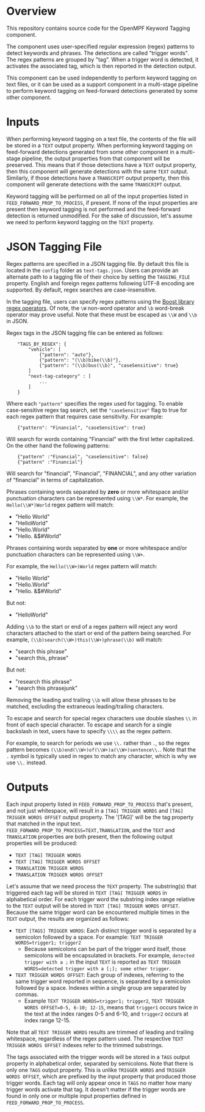 # Overview

This repository contains source code for the OpenMPF Keyword Tagging component.

The component uses user-specified regular expression (regex) patterns to detect
keywords and phrases. The detections are called "trigger words". The regex
patterns are grouped by "tag". When a trigger word is detected, it activates the
associated tag, which is then reported in the detection output.

This component can be used independently to perform keyword tagging on text
files, or it can be used as a support component in a multi-stage pipeline to
perform keyword tagging on feed-forward detections generated by some other
component.

# Inputs

When performing keyword tagging on a text file, the contents of the file will be
stored in a `TEXT` output property. When performing keyword tagging on
feed-forward detections generated from some other component in a multi-stage
pipeline, the output properties from that component will be preserved. This
means that if those detections have a `TEXT` output property, then this
component will generate detections with the same `TEXT` output. Similarly, if
those detections have a `TRANSCRIPT` output property, then this component will
generate detections with the same `TRANSCRIPT` output.

Keyword tagging will be performed on all of the input properties listed in
`FEED_FORWARD_PROP_TO_PROCESS`, if present. If none of the input properties are
present then keyword tagging is not performed and the feed-forward detection
is returned unmodified. For the sake of discussion, let's assume we need to
perform keyword tagging on the `TEXT` property.

# JSON Tagging File

Regex patterns are specified in a JSON tagging file. By default this file is
located in the `config` folder as `text-tags.json`. Users can provide an
alternate path to a tagging file of their choice by setting the `TAGGING_FILE`
property. English and foreign regex patterns following UTF-8 encoding are
supported. By default, regex searches are case-insensitive.

In the tagging file, users can specify regex patterns using the [Boost library
regex operators](https://cs.brown.edu/~jwicks/boost/libs/regex/doc/syntax.html).
Of note, the `\W` non-word operator and `\b` word-break operator may prove
useful. Note that these must be escaped as `\\W` and `\\b` in JSON.

Regex tags in the JSON tagging file can be entered as follows:

```
    "TAGS_BY_REGEX": {
        "vehicle": [
            {"pattern": "auto"},
            {"pattern": "(\\b)bike(\\b)"},
            {"pattern": "(\\b)bus(\\b)", "caseSensitive": true}
        ]
        "next-tag-category" : [
            ...
        ]
    }
```

Where each `"pattern"` specifies the regex used for tagging. To enable
case-sensitive regex tag search, set the `"caseSensitive"` flag to true for each
regex pattern that requires case sensitivity. For example:

```
    {"pattern": "Financial", "caseSensitive": true}
```

Will search for words containing "Financial" with the first letter capitalized.
On the other hand the following patterns:

```
    {"pattern" :"Financial", "caseSensitive": false}
    {"pattern" :"Financial"}
```

Will search for "financial", "Financial", "FINANCIAL", and any other variation
of "financial" in terms of capitalization.

Phrases containing words separated by **zero** or more whitespace and/or
punctuation characters can be represented using `\\W*`. For example, the
`Hello(\\W*)World` regex pattern will match:

* "Hello World"
* "HelloWorld"
* "Hello.World"
* "Hello. &$#World"

Phrases containing words separated by **one** or more whitespace and/or
punctuation characters can be represented using `\\W+`.

For example, the `Hello(\\W+)World` regex pattern will match:

* "Hello World"
* "Hello.World"
* "Hello. &$#World"

But not:

* "HelloWorld"

Adding `\\b` to the start or end of a regex pattern will reject any word
characters attached to the start or end of the pattern being searched. For
example, `(\\b)search(\\W+)this(\\W+)phrase(\\b)` will match:

* "search this phrase"
* "search  this, phrase"

But not:

* "research this phrase"
* "search this phrasejunk"

Removing the leading and trailing `\\b` will allow these phrases to be matched,
excluding the extraneous leading/trailing characters.

To escape and search for special regex characters use double slashes `\\` in
front of each special character. To escape and search for a single backslash in
text, users have to specify `\\\\` as the regex pattern.

For example, to search for periods we use `\\.` rather than `.`, so the regex
pattern becomes `(\\b)end(\\W+)of(\\W+)a(\\W+)sentence\\.`. Note that the `.`
symbol is typically used in regex to match any character, which is why we use `\\.`
instead.

# Outputs

Each input property listed in `FEED_FORWARD_PROP_TO_PROCESS` that's
present, and not just whitespace, will result in a `[TAG] TRIGGER WORDS` and
`[TAG] TRIGGER WORDS OFFSET` output property. The '[TAG]' will be the tag property 
that matched in the input text. `FEED_FORWARD_PROP_TO_PROCESS=TEXT,TRANSLATION`, 
and the `TEXT` and `TRANSLATION` properties are both present, then the following
output properties will be produced:

- `TEXT [TAG] TRIGGER WORDS`
- `TEXT [TAG] TRIGGER WORDS OFFSET`
- `TRANSLATION TRIGGER WORDS`
- `TRANSLATION TRIGGER WORDS OFFSET`

Let's assume that we need process the `TEXT` property. The substring(s) that
triggered each tag will be stored in `TEXT [TAG] TRIGGER WORDS` in alphabetical order.
For each trigger word the substring index range relative to the `TEXT` output
will be stored in `TEXT [TAG] TRIGGER WORDS OFFSET`. Because the same trigger word
can be encountered multiple times in the `TEXT` output, the results are organized
as follows:

* `TEXT [TAGS] TRIGGER WORDS`: Each distinct trigger word is separated by a semicolon
followed by a space. For example: `TEXT TRIGGER WORDS=trigger1; trigger2`
    * Because semicolons can be part of the trigger word itself, those
    semicolons will be encapsulated in brackets. For example,
    `detected trigger with a ;` in the input `TEXT` is reported as
    `TEXT TRIGGER WORDS=detected trigger with a [;]; some other trigger`.
* `TEXT TRIGGER WORDS OFFSET`: Each group of indexes, referring to the same trigger
word reported in sequence, is separated by a semicolon followed by a space.
Indexes within a single group are separated by commas.
    * Example `TEXT TRIGGER WORDS=trigger1; trigger2`,
    `TEXT TRIGGER WORDS OFFSET=0-5, 6-10; 12-15`, means that `trigger1` occurs twice
    in the text at the index ranges 0-5 and 6-10, and `trigger2` occurs at index
    range 12-15.

Note that all `TEXT TRIGGER WORDS` results are trimmed of leading and trailing
whitespace, regardless of the regex pattern used. The respective
`TEXT TRIGGER WORDS OFFSET` indexes refer to the trimmed substrings.

The tags associated with the trigger words will be stored in a `TAGS` output
property in alphabetical order, separated by semicolons. Note that there is only
one `TAGS` output property. This is unlike `TRIGGER WORDS` and `TRIGGER WORDS OFFSET`,
which are prefixed by the input property that produced those trigger words.
Each tag will only appear once in `TAGS` no matter how many trigger words
activate that tag. It doesn't matter if the trigger words are found in only one
or multiple input properties defined in `FEED_FORWARD_PROP_TO_PROCESS`.
